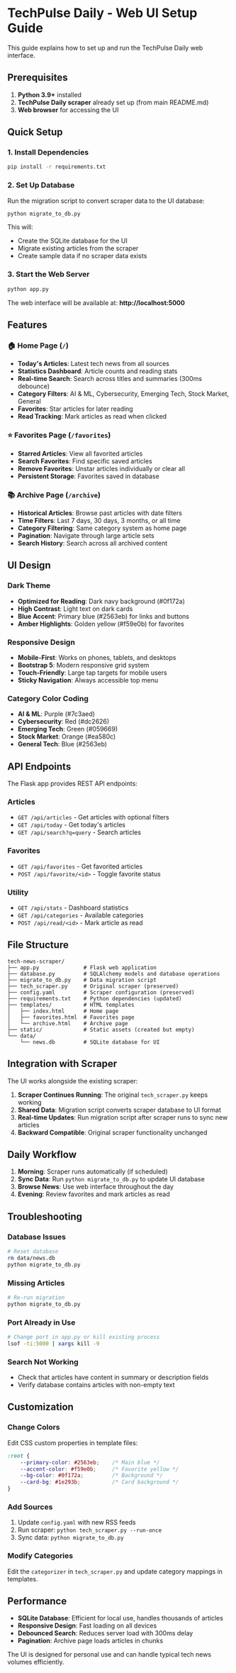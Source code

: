 # TechPulse Daily - Web UI Setup Guide

This guide explains how to set up and run the TechPulse Daily web interface.

## Prerequisites

1. **Python 3.9+** installed
2. **TechPulse Daily scraper** already set up (from main README.md)
3. **Web browser** for accessing the UI

## Quick Setup

### 1. Install Dependencies
```bash
pip install -r requirements.txt
```

### 2. Set Up Database
Run the migration script to convert scraper data to the UI database:
```bash
python migrate_to_db.py
```

This will:
- Create the SQLite database for the UI
- Migrate existing articles from the scraper
- Create sample data if no scraper data exists

### 3. Start the Web Server
```bash
python app.py
```

The web interface will be available at: **http://localhost:5000**

## Features

### 🏠 Home Page (`/`)
- **Today's Articles**: Latest tech news from all sources
- **Statistics Dashboard**: Article counts and reading stats
- **Real-time Search**: Search across titles and summaries (300ms debounce)
- **Category Filters**: AI & ML, Cybersecurity, Emerging Tech, Stock Market, General
- **Favorites**: Star articles for later reading
- **Read Tracking**: Mark articles as read when clicked

### ⭐ Favorites Page (`/favorites`)
- **Starred Articles**: View all favorited articles
- **Search Favorites**: Find specific saved articles
- **Remove Favorites**: Unstar articles individually or clear all
- **Persistent Storage**: Favorites saved in database

### 📚 Archive Page (`/archive`)
- **Historical Articles**: Browse past articles with date filters
- **Time Filters**: Last 7 days, 30 days, 3 months, or all time
- **Category Filtering**: Same category system as home page
- **Pagination**: Navigate through large article sets
- **Search History**: Search across all archived content

## UI Design

### Dark Theme
- **Optimized for Reading**: Dark navy background (#0f172a)
- **High Contrast**: Light text on dark cards
- **Blue Accent**: Primary blue (#2563eb) for links and buttons
- **Amber Highlights**: Golden yellow (#f59e0b) for favorites

### Responsive Design
- **Mobile-First**: Works on phones, tablets, and desktops
- **Bootstrap 5**: Modern responsive grid system
- **Touch-Friendly**: Large tap targets for mobile users
- **Sticky Navigation**: Always accessible top menu

### Category Color Coding
- **AI & ML**: Purple (#7c3aed)
- **Cybersecurity**: Red (#dc2626)
- **Emerging Tech**: Green (#059669)
- **Stock Market**: Orange (#ea580c)
- **General Tech**: Blue (#2563eb)

## API Endpoints

The Flask app provides REST API endpoints:

### Articles
- `GET /api/articles` - Get articles with optional filters
- `GET /api/today` - Get today's articles
- `GET /api/search?q=query` - Search articles

### Favorites
- `GET /api/favorites` - Get favorited articles
- `POST /api/favorite/<id>` - Toggle favorite status

### Utility
- `GET /api/stats` - Dashboard statistics
- `GET /api/categories` - Available categories
- `POST /api/read/<id>` - Mark article as read

## File Structure

```
tech-news-scraper/
├── app.py              # Flask web application
├── database.py         # SQLAlchemy models and database operations
├── migrate_to_db.py    # Data migration script
├── tech_scraper.py     # Original scraper (preserved)
├── config.yaml         # Scraper configuration (preserved)
├── requirements.txt    # Python dependencies (updated)
├── templates/          # HTML templates
│   ├── index.html      # Home page
│   ├── favorites.html  # Favorites page
│   └── archive.html    # Archive page
├── static/             # Static assets (created but empty)
└── data/
    └── news.db         # SQLite database for UI
```

## Integration with Scraper

The UI works alongside the existing scraper:

1. **Scraper Continues Running**: The original `tech_scraper.py` keeps working
2. **Shared Data**: Migration script converts scraper database to UI format
3. **Real-time Updates**: Run migration script after scraper runs to sync new articles
4. **Backward Compatible**: Original scraper functionality unchanged

## Daily Workflow

1. **Morning**: Scraper runs automatically (if scheduled)
2. **Sync Data**: Run `python migrate_to_db.py` to update UI database
3. **Browse News**: Use web interface throughout the day
4. **Evening**: Review favorites and mark articles as read

## Troubleshooting

### Database Issues
```bash
# Reset database
rm data/news.db
python migrate_to_db.py
```

### Missing Articles
```bash
# Re-run migration
python migrate_to_db.py
```

### Port Already in Use
```bash
# Change port in app.py or kill existing process
lsof -ti:5000 | xargs kill -9
```

### Search Not Working
- Check that articles have content in summary or description fields
- Verify database contains articles with non-empty text

## Customization

### Change Colors
Edit CSS custom properties in template files:
```css
:root {
    --primary-color: #2563eb;    /* Main blue */
    --accent-color: #f59e0b;     /* Favorite yellow */
    --bg-color: #0f172a;         /* Background */
    --card-bg: #1e293b;          /* Card background */
}
```

### Add Sources
1. Update `config.yaml` with new RSS feeds
2. Run scraper: `python tech_scraper.py --run-once`
3. Sync data: `python migrate_to_db.py`

### Modify Categories
Edit the `categorizer` in `tech_scraper.py` and update category mappings in templates.

## Performance

- **SQLite Database**: Efficient for local use, handles thousands of articles
- **Responsive Design**: Fast loading on all devices
- **Debounced Search**: Reduces server load with 300ms delay
- **Pagination**: Archive page loads articles in chunks

The UI is designed for personal use and can handle typical tech news volumes efficiently.